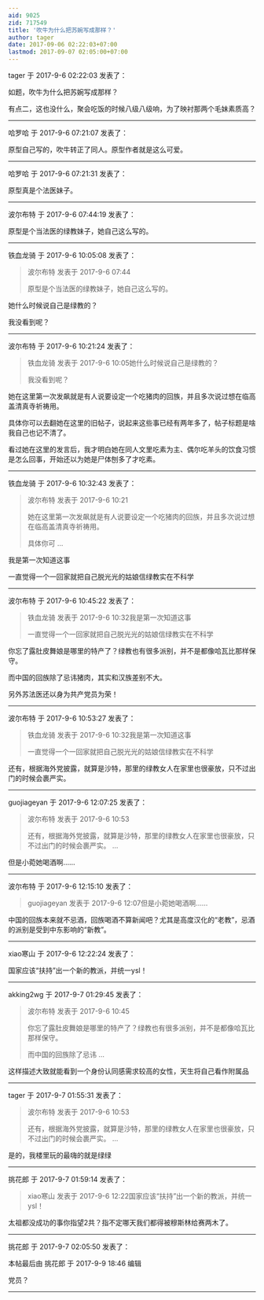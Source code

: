 ```yaml
---
aid: 9025
zid: 717549
title: '吹牛为什么把苏婉写成那样？'
author: tager
date: 2017-09-06 02:22:03+07:00
lastmod: 2017-09-07 02:05:00+07:00
---
```


tager 于 2017-9-6 02:22:03 发表了：

如题，吹牛为什么把苏婉写成那样？

有点二，这也没什么，聚会吃饭的时候八级八级响，为了映衬那两个毛妹素质高？

---------

哈罗哈 于 2017-9-6 07:21:07 发表了：

原型自己写的，吹牛转正了同人。原型作者就是这么可爱。

---------

哈罗哈 于 2017-9-6 07:21:31 发表了：

原型真是个法医妹子。

---------

波尔布特 于 2017-9-6 07:44:19 发表了：

原型是个当法医的绿教妹子，她自己这么写的。

---------

铁血龙骑 于 2017-9-6 10:05:08 发表了：

> 波尔布特 发表于 2017-9-6 07:44
> 
> 原型是个当法医的绿教妹子，她自己这么写的。



她什么时候说自己是绿教的？

我没看到呢？

---------

波尔布特 于 2017-9-6 10:21:24 发表了：

> 铁血龙骑 发表于 2017-9-6 10:05她什么时候说自己是绿教的？
> 
> 我没看到呢？



她在这里第一次发飙就是有人说要设定一个吃猪肉的回族，并且多次说过想在临高盖清真寺祈祷用。

具体你可以去翻她在这里的旧帖子，说起来这些事已经有两年多了，帖子标题是啥我自己也记不清了。

看过她在这里的发言后，我才明白她在同人文里吃素为主、偶尔吃羊头的饮食习惯是怎么回事，开始还以为她是尸体刨多了才吃素。

---------

铁血龙骑 于 2017-9-6 10:32:43 发表了：

> 波尔布特 发表于 2017-9-6 10:21
> 
> 她在这里第一次发飙就是有人说要设定一个吃猪肉的回族，并且多次说过想在临高盖清真寺祈祷用。
> 
> 具体你可 ...



我是第一次知道这事

一直觉得一个一回家就把自己脱光光的姑娘信绿教实在不科学

---------

波尔布特 于 2017-9-6 10:45:22 发表了：

> 铁血龙骑 发表于 2017-9-6 10:32我是第一次知道这事
> 
> 一直觉得一个一回家就把自己脱光光的姑娘信绿教实在不科学



你忘了露肚皮舞娘是哪里的特产了？绿教也有很多派别，并不是都像哈瓦比那样保守。

而中国的回族除了忌讳猪肉，其实和汉族差别不大。

另外苏法医还以身为共产党员为荣！

---------

波尔布特 于 2017-9-6 10:53:27 发表了：

> 铁血龙骑 发表于 2017-9-6 10:32我是第一次知道这事
> 
> 一直觉得一个一回家就把自己脱光光的姑娘信绿教实在不科学



还有，根据海外党披露，就算是沙特，那里的绿教女人在家里也很豪放，只不过出门的时候会裹严实。

---------

guojiageyan 于 2017-9-6 12:07:25 发表了：

> 波尔布特 发表于 2017-9-6 10:53
> 
> 还有，根据海外党披露，就算是沙特，那里的绿教女人在家里也很豪放，只不过出门的时候会裹严实。 ...



但是小菀她喝酒啊……

---------

波尔布特 于 2017-9-6 12:15:10 发表了：

> guojiageyan 发表于 2017-9-6 12:07但是小菀她喝酒啊……



中国的回族本来就不忌酒，回族喝酒不算新闻吧？尤其是高度汉化的“老教”，忌酒的派别是受到中东影响的“新教”。

---------

xiao寒山 于 2017-9-6 12:22:24 发表了：

国家应该“扶持”出一个新的教派，并统一ysl！

---------

akking2wg 于 2017-9-7 01:29:45 发表了：

> 波尔布特 发表于 2017-9-6 10:45
> 
> 你忘了露肚皮舞娘是哪里的特产了？绿教也有很多派别，并不是都像哈瓦比那样保守。
> 
> 而中国的回族除了忌讳 ...



这样描述大致就能看到一个身份认同感需求较高的女性，天生将自己看作附属品

---------

tager 于 2017-9-7 01:55:31 发表了：

> 波尔布特 发表于 2017-9-6 10:53
> 
> 还有，根据海外党披露，就算是沙特，那里的绿教女人在家里也很豪放，只不过出门的时候会裹严实。 ...



是的，我楼里玩的最嗨的就是绿绿

---------

挑花郎 于 2017-9-7 01:59:14 发表了：

> xiao寒山 发表于 2017-9-6 12:22国家应该“扶持”出一个新的教派，并统一ysl！



太祖都没成功的事你指望2共？指不定哪天我们都得被穆斯林给赛两木了。

---------

挑花郎 于 2017-9-7 02:05:50 发表了：

本帖最后由 挑花郎 于 2017-9-9 18:46 编辑 

党员？

---------


